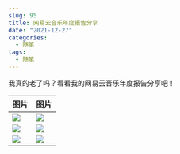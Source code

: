 ```yaml
---
slug: 95
title: 网易云音乐年度报告分享
date: "2021-12-27"
categories: 
  - 随笔
tags: 
  - 随笔
---
```



我真的老了吗？看看我的网易云音乐年度报告分享吧！



|图片|图片|
|---|---|
|![](https://imgurl.zishu.me/images/2022/01/05/e4a09e27ce03402b785f6146b3e7bd4c.png)|![](https://imgurl.zishu.me/images/2022/01/05/edab7be18b8a86446eecca5ba12cc957.png)|
|![](https://imgurl.zishu.me/images/2022/01/05/4874723c4b9c811e5381a24fac83858e.png)|![](https://imgurl.zishu.me/images/2022/01/05/bd5919404434a112f160995e65a78a3f.png)|
|![](https://imgurl.zishu.me/images/2022/01/05/d1b4762890c69025fce02bd713623577.png)|![](https://imgurl.zishu.me/images/2022/01/05/8bc61618b976b4c0a2498897ab4ac519.png)|

